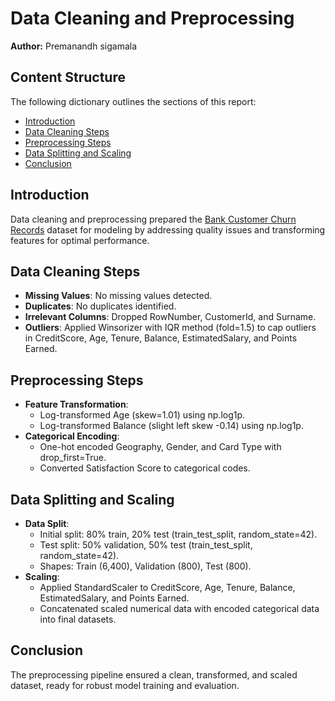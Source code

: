 # Data Cleaning and Preprocessing

**Author:** Premanandh sigamala

## Content Structure
The following dictionary outlines the sections of this report:

- [Introduction](#introduction)
- [Data Cleaning Steps](#data-cleaning-steps)
- [Preprocessing Steps](#preprocessing-steps)
- [Data Splitting and Scaling](#data-splitting-and-scaling)
- [Conclusion](#conclusion)

## Introduction
Data cleaning and preprocessing prepared the [Bank Customer Churn Records](data/Customer-Churn-Records.csv) dataset for modeling by addressing quality issues and transforming features for optimal performance.

## Data Cleaning Steps
- **Missing Values**: No missing values detected.
- **Duplicates**: No duplicates identified.
- **Irrelevant Columns**: Dropped RowNumber, CustomerId, and Surname.
- **Outliers**: Applied Winsorizer with IQR method (fold=1.5) to cap outliers in CreditScore, Age, Tenure, Balance, EstimatedSalary, and Points Earned.

## Preprocessing Steps
- **Feature Transformation**:
  - Log-transformed Age (skew=1.01) using np.log1p.
  - Log-transformed Balance (slight left skew -0.14) using np.log1p.
- **Categorical Encoding**:
  - One-hot encoded Geography, Gender, and Card Type with drop_first=True.
  - Converted Satisfaction Score to categorical codes.

## Data Splitting and Scaling
- **Data Split**: 
  - Initial split: 80% train, 20% test (train_test_split, random_state=42).
  - Test split: 50% validation, 50% test (train_test_split, random_state=42).
  - Shapes: Train (6,400), Validation (800), Test (800).
- **Scaling**:
  - Applied StandardScaler to CreditScore, Age, Tenure, Balance, EstimatedSalary, and Points Earned.
  - Concatenated scaled numerical data with encoded categorical data into final datasets.

## Conclusion
The preprocessing pipeline ensured a clean, transformed, and scaled dataset, ready for robust model training and evaluation.